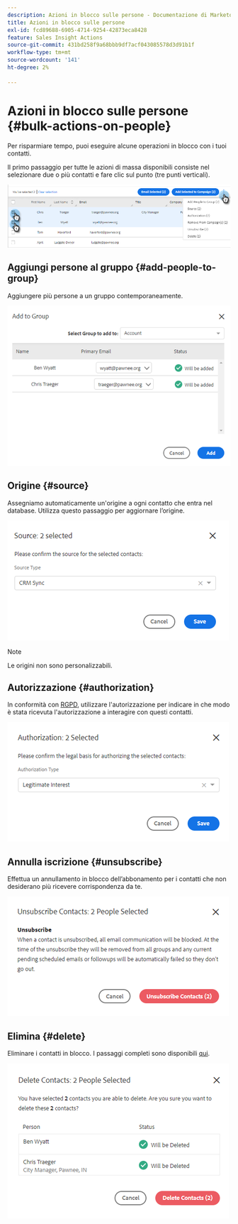 ```yaml
---
description: Azioni in blocco sulle persone - Documentazione di Marketo - Documentazione del prodotto
title: Azioni in blocco sulle persone
exl-id: fcd89688-6905-4714-9254-42873eca8428
feature: Sales Insight Actions
source-git-commit: 431bd258f9a68bbb9df7acf043085578d3d91b1f
workflow-type: tm+mt
source-wordcount: '141'
ht-degree: 2%

---
```


# Azioni in blocco sulle persone {#bulk-actions-on-people}

Per risparmiare tempo, puoi eseguire alcune operazioni in blocco con i tuoi contatti.

Il primo passaggio per tutte le azioni di massa disponibili consiste nel selezionare due o più contatti e fare clic sul punto (tre punti verticali).

![](assets/bulk-actions-on-people-1.png)

## Aggiungi persone al gruppo {#add-people-to-group}

Aggiungere più persone a un gruppo contemporaneamente.

![](assets/bulk-actions-on-people-2.png)

## Origine {#source}

Assegniamo automaticamente un&#39;origine a ogni contatto che entra nel database. Utilizza questo passaggio per aggiornare l’origine.

![](assets/bulk-actions-on-people-3.png)

>[!NOTE]
>
>Le origini non sono personalizzabili.

## Autorizzazione {#authorization}

In conformità con [RGPD](https://eugdpr.org/), utilizzare l&#39;autorizzazione per indicare in che modo è stata ricevuta l&#39;autorizzazione a interagire con questi contatti.

![](assets/bulk-actions-on-people-4.png)

## Annulla iscrizione {#unsubscribe}

Effettua un annullamento in blocco dell’abbonamento per i contatti che non desiderano più ricevere corrispondenza da te.

![](assets/bulk-actions-on-people-5.png)

## Elimina {#delete}

Eliminare i contatti in blocco. I passaggi completi sono disponibili [qui](/help/marketo/product-docs/marketo-sales-insight/actions/people/managing-contacts/creating-and-deleting-contacts.md).

![](assets/bulk-actions-on-people-6.png)
